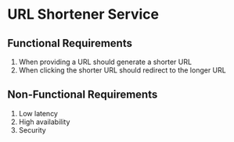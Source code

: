 ﻿# URL Shortener Service

## Functional Requirements

1. When providing a URL should generate a shorter URL
2. When clicking the shorter URL should redirect to the longer URL

## Non-Functional Requirements

1. Low latency
2. High availability
3. Security